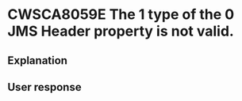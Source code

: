 # CWSCA8059E The 1 type of the 0 JMS Header property is not valid.

## Explanation

## User response
